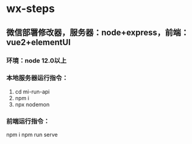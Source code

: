 # wx-steps
## 微信部署修改器，服务器：node+express，前端：vue2+elementUI
### 环境：node 12.0以上
### 本地服务器运行指令：
1. cd mi-run-api
2. npm i 
3. npx nodemon
### 前端运行指令：
npm i
npm run serve
